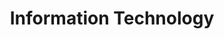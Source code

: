 ---
type: industry-knowledge
title: Information Technology
thumbnail: information-technology.jpg
url: https://en.wikipedia.org/wiki/Information_technology
---